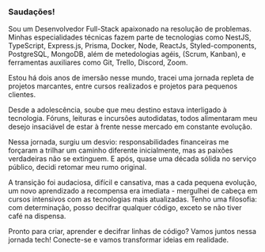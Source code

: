 ### Saudações!

Sou um Desenvolvedor Full-Stack apaixonado na resolução de problemas. Minhas especialidades técnicas fazem parte de tecnologias como NestJS, TypeScript, Express.js, Prisma, Docker, Node, ReactJs, Styled-components, PostgreSQL, MongoDB, além de metedologias agéis, (Scrum, Kanban), e ferramentas auxiliares como Git, Trello, Discord, Zoom.

Estou há dois anos de imersão nesse mundo, tracei uma jornada repleta de projetos marcantes, entre cursos realizados e projetos para pequenos clientes.

Desde a adolescência, soube que meu destino estava interligado à tecnologia. Fóruns, leituras e incursões autodidatas, todos alimentaram meu desejo insaciável de estar à frente nesse mercado em constante evolução.

Nessa jornada, surgiu um desvio: responsabilidades financeiras me forçaram a trilhar um caminho diferente inicialmente, mas as paixões verdadeiras não se extinguem. E após, quase uma década sólida no serviço público, decidi retomar meu rumo original.

A transição foi audaciosa, difícil e cansativa, mas a cada pequena evolução, um novo aprendizado a recompensa era imediata - mergulhei de cabeça em cursos intensivos com as tecnologias mais atualizadas.
Tenho uma filosofia: com determinação, posso decifrar qualquer código, exceto se não tiver café na dispensa.

Pronto para criar, aprender e decifrar linhas de código? Vamos juntos nessa jornada tech! Conecte-se e vamos transformar ideias em realidade.


<!--
**Brandon-Neves/brandon-neves** is a ✨ _special_ ✨ repository because its `README.md` (this file) appears on your GitHub profile.

Here are some ideas to get you started:

- 🔭 I’m currently working on ...
- 🌱 I’m currently learning ...
- 👯 I’m looking to collaborate on ...
- 🤔 I’m looking for help with ...
- 💬 Ask me about ...
- 📫 How to reach me: ...
- 😄 Pronouns: ...
- ⚡ Fun fact: ...
-->
